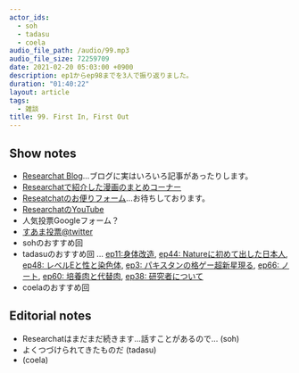 ```yaml
---
actor_ids:
  - soh
  - tadasu
  - coela
audio_file_path: /audio/99.mp3
audio_file_size: 72259709
date: 2021-02-20 05:03:00 +0900
description: ep1からep98までを3人で振り返りました。
duration: "01:40:22"
layout: article
tags:
  - 雑談
title: 99. First In, First Out
---
```


## Show notes
- [Researchat Blog](https://researchat.fm/blog/)...ブログに実はいろいろ記事があったりします。
- [Researchatで紹介した漫画のまとめコーナー](https://researchat.fm/references/manga/)
- [Reseatchatのお便りフォーム](https://researchat.fm/form.html)...お待ちしております。
- [ResearchatのYouTube](https://www.youtube.com/channel/UC2bDx3CfYJwqBKQHF-9j3FA)
- 人気投票Googleフォーム？
- [すあま投票@twitter](https://twitter.com/researchat_fm/status/1362710936784678914)
- sohのおすすめ回
- tadasuのおすすめ回 ... [ep11:身体改造](https://researchat.fm/episode/11), [ep44: Natureに初めて出した日本人](https://researchat.fm/episode/44), [ep48: レベルEと性と染色体](https://researchat.fm/episode/48), [ep3: パキスタンの格ゲー超新星現る](https://researchat.fm/episode/3), [ep66: ノート](https://researchat.fm/episode/66), [ep60: 培養肉と代替肉](https://researchat.fm/episode/60), [ep38: 研究者について](https://researchat.fm/episode/38)
- coelaのおすすめ回


## Editorial notes
- Researchatはまだまだ続きます...話すことがあるので... (soh)
- よくつづけられてきたものだ (tadasu)
-  (coela)
